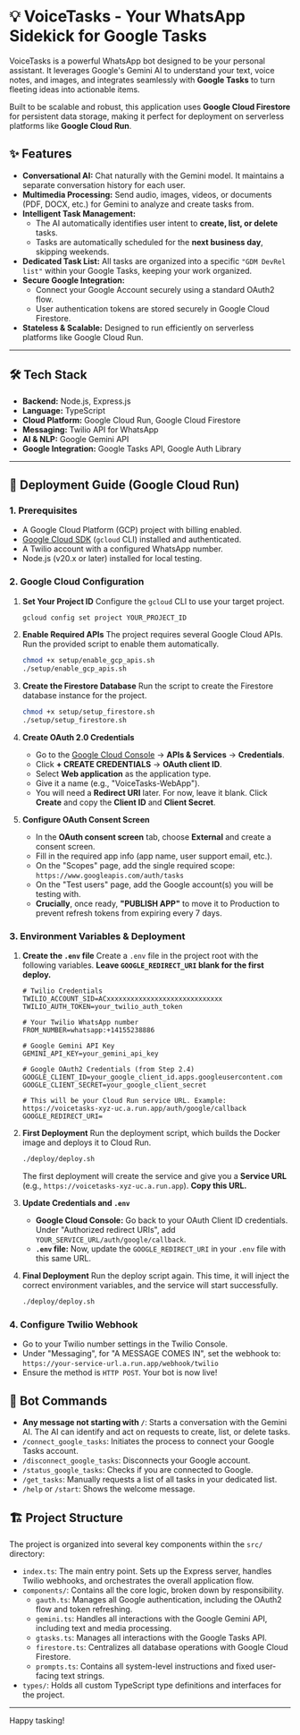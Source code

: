# 💡 VoiceTasks - Your WhatsApp Sidekick for Google Tasks

VoiceTasks is a powerful WhatsApp bot designed to be your personal assistant. It leverages Google's Gemini AI to understand your text, voice notes, and images, and integrates seamlessly with **Google Tasks** to turn fleeting ideas into actionable items.

Built to be scalable and robust, this application uses **Google Cloud Firestore** for persistent data storage, making it perfect for deployment on serverless platforms like **Google Cloud Run**.

## ✨ Features

- **Conversational AI:** Chat naturally with the Gemini model. It maintains a separate conversation history for each user.
- **Multimedia Processing:** Send audio, images, videos, or documents (PDF, DOCX, etc.) for Gemini to analyze and create tasks from.
- **Intelligent Task Management:**
    - The AI automatically identifies user intent to **create, list, or delete** tasks.
    - Tasks are automatically scheduled for the **next business day**, skipping weekends.
- **Dedicated Task List:** All tasks are organized into a specific `"GDM DevRel list"` within your Google Tasks, keeping your work organized.
- **Secure Google Integration:**
    - Connect your Google Account securely using a standard OAuth2 flow.
    - User authentication tokens are stored securely in Google Cloud Firestore.
- **Stateless & Scalable:** Designed to run efficiently on serverless platforms like Google Cloud Run.

---

## 🛠️ Tech Stack

- **Backend:** Node.js, Express.js
- **Language:** TypeScript
- **Cloud Platform:** Google Cloud Run, Google Cloud Firestore
- **Messaging:** Twilio API for WhatsApp
- **AI & NLP:** Google Gemini API
- **Google Integration:** Google Tasks API, Google Auth Library

---

## 🚀 Deployment Guide (Google Cloud Run)

### 1. Prerequisites

- A Google Cloud Platform (GCP) project with billing enabled.
- [Google Cloud SDK](https://cloud.google.com/sdk/docs/install) (`gcloud` CLI) installed and authenticated.
- A Twilio account with a configured WhatsApp number.
- Node.js (v20.x or later) installed for local testing.

### 2. Google Cloud Configuration

1.  **Set Your Project ID**
    Configure the `gcloud` CLI to use your target project.
    ```bash
    gcloud config set project YOUR_PROJECT_ID
    ```

2.  **Enable Required APIs**
    The project requires several Google Cloud APIs. Run the provided script to enable them automatically.
    ```bash
    chmod +x setup/enable_gcp_apis.sh
    ./setup/enable_gcp_apis.sh
    ```

3.  **Create the Firestore Database**
    Run the script to create the Firestore database instance for the project.
    ```bash
    chmod +x setup/setup_firestore.sh
    ./setup/setup_firestore.sh
    ```

4.  **Create OAuth 2.0 Credentials**
    - Go to the [Google Cloud Console](https://console.cloud.google.com/) -> **APIs & Services** -> **Credentials**.
    - Click **+ CREATE CREDENTIALS** -> **OAuth client ID**.
    - Select **Web application** as the application type.
    - Give it a name (e.g., "VoiceTasks-WebApp").
    - You will need a **Redirect URI** later. For now, leave it blank. Click **Create** and copy the **Client ID** and **Client Secret**.

5.  **Configure OAuth Consent Screen**
    - In the **OAuth consent screen** tab, choose **External** and create a consent screen.
    - Fill in the required app info (app name, user support email, etc.).
    - On the "Scopes" page, add the single required scope: `https://www.googleapis.com/auth/tasks`
    - On the "Test users" page, add the Google account(s) you will be testing with.
    - **Crucially**, once ready, **"PUBLISH APP"** to move it to Production to prevent refresh tokens from expiring every 7 days.

### 3. Environment Variables & Deployment

1.  **Create the `.env` file**
    Create a `.env` file in the project root with the following variables. **Leave `GOOGLE_REDIRECT_URI` blank for the first deploy.**

    ```env
    # Twilio Credentials
    TWILIO_ACCOUNT_SID=ACxxxxxxxxxxxxxxxxxxxxxxxxxxxxx
    TWILIO_AUTH_TOKEN=your_twilio_auth_token

    # Your Twilio WhatsApp number
    FROM_NUMBER=whatsapp:+14155238886

    # Google Gemini API Key
    GEMINI_API_KEY=your_gemini_api_key

    # Google OAuth2 Credentials (from Step 2.4)
    GOOGLE_CLIENT_ID=your_google_client_id.apps.googleusercontent.com
    GOOGLE_CLIENT_SECRET=your_google_client_secret

    # This will be your Cloud Run service URL. Example: https://voicetasks-xyz-uc.a.run.app/auth/google/callback
    GOOGLE_REDIRECT_URI=
    ```

2.  **First Deployment**
    Run the deployment script, which builds the Docker image and deploys it to Cloud Run.
    ```bash
    ./deploy/deploy.sh
    ```
    The first deployment will create the service and give you a **Service URL** (e.g., `https://voicetasks-xyz-uc.a.run.app`). **Copy this URL.**

3.  **Update Credentials and `.env`**
    - **Google Cloud Console:** Go back to your OAuth Client ID credentials. Under "Authorized redirect URIs", add `YOUR_SERVICE_URL/auth/google/callback`.
    - **`.env` file:** Now, update the `GOOGLE_REDIRECT_URI` in your `.env` file with this same URL.

4.  **Final Deployment**
    Run the deploy script again. This time, it will inject the correct environment variables, and the service will start successfully.
    ```bash
    ./deploy/deploy.sh
    ```

### 4. Configure Twilio Webhook

- Go to your Twilio number settings in the Twilio Console.
- Under "Messaging", for "A MESSAGE COMES IN", set the webhook to:
  `https://your-service-url.a.run.app/webhook/twilio`
- Ensure the method is `HTTP POST`. Your bot is now live!

## 🤖 Bot Commands

- **Any message not starting with `/`**: Starts a conversation with the Gemini AI. The AI can identify and act on requests to create, list, or delete tasks.
- `/connect_google_tasks`: Initiates the process to connect your Google Tasks account.
- `/disconnect_google_tasks`: Disconnects your Google account.
- `/status_google_tasks`: Checks if you are connected to Google.
- `/get_tasks`: Manually requests a list of all tasks in your dedicated list.
- `/help` or `/start`: Shows the welcome message.

## 🏗️ Project Structure

The project is organized into several key components within the `src/` directory:

- `index.ts`: The main entry point. Sets up the Express server, handles Twilio webhooks, and orchestrates the overall application flow.
- `components/`: Contains all the core logic, broken down by responsibility.
    - `gauth.ts`: Manages all Google authentication, including the OAuth2 flow and token refreshing.
    - `gemini.ts`: Handles all interactions with the Google Gemini API, including text and media processing.
    - `gtasks.ts`: Manages all interactions with the Google Tasks API.
    - `firestore.ts`: Centralizes all database operations with Google Cloud Firestore.
    - `prompts.ts`: Contains all system-level instructions and fixed user-facing text strings.
- `types/`: Holds all custom TypeScript type definitions and interfaces for the project.

---
Happy tasking! 